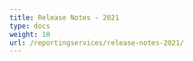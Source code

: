 ```yaml
---
title: Release Notes - 2021
type: docs
weight: 10
url: /reportingservices/release-notes-2021/
---
```



